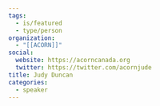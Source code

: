 ```yaml
---
tags:
  - is/featured
  - type/person
organization:
  - "[[ACORN]]"
social:
  website: https://acorncanada.org
  twitter: https://twitter.com/acornjude
title: Judy Duncan
categories:
  - speaker
---
```

